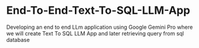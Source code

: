 # End-To-End-Text-To-SQL-LLM-App
Developing an end to end LLm application using Google Gemini Pro where we will create Text To SQL LLM App  and later retrieving query from sql database
